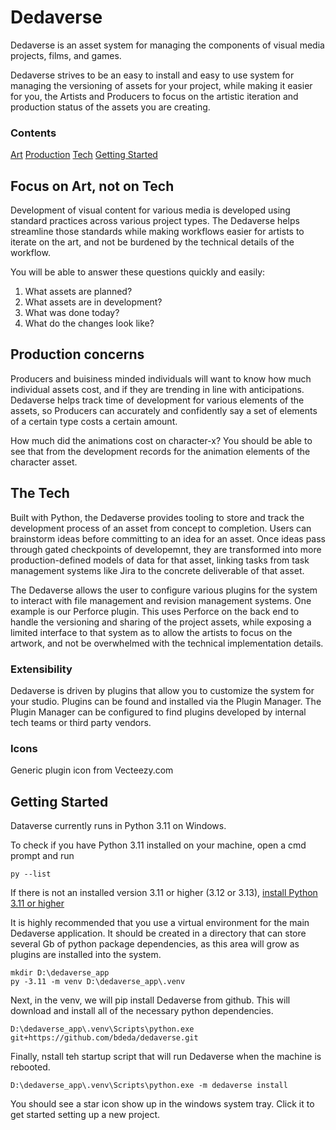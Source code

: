 Dedaverse
===========================

Dedaverse is an asset system for managing the components of visual media projects, films, and games.

Dedaverse strives to be an easy to install and easy to use system for managing the versioning of assets for your project,
while making it easier for you, the Artists and Producers to focus on the artistic iteration and production status of 
the assets you are creating.

### Contents
[Art](#focus-on-art-not-on-tech)
[Production](#production-concerns)
[Tech](#the-tech)
[Getting Started](#getting-started)


## Focus on Art, not on Tech

Development of visual content for various media is developed using standard practices across 
various project types. The Dedaverse helps streamline those standards while making workflows easier 
for artists to iterate on the art, and not be burdened by the technical details of the workflow. 

You will be able to answer these questions quickly and easily:
1. What assets are planned?
2. What assets are in development?
3. What was done today?
4. What do the changes look like?


## Production concerns

Producers and buisiness minded individuals will want to know how much individual assets cost, and if they are 
trending in line with anticipations. Dedaverse helps track time of development for various elements of the assets,
so Producers can accurately and confidently say a set of elements of a certain type costs a certain amount. 

How much did the animations cost on character-x? 
You should be able to see that from the development records for the animation elements of the character asset.


## The Tech

Built with Python, the Dedaverse provides tooling to store and track the development process of an asset from concept to completion. 
Users can brainstorm ideas before committing to an idea for an asset. Once ideas pass through gated checkpoints of developemnt, they 
are transformed into more production-defined models of data for that asset, linking tasks from task management systems like Jira to 
the concrete deliverable of that asset.

The Dedaverse allows the user to configure various plugins for the system to interact with file management and revision management systems. 
One example is our Perforce plugin. This uses Perforce on the back end to handle the versioning and sharing of the project assets, while 
exposing a limited interface to that system as to allow the artists to focus on the artwork, and not be overwhelmed with the technical 
implementation details.


### Extensibility

Dedaverse is driven by plugins that allow you to customize the system for your studio. Plugins can be found and installed via the Plugin Manager. 
The Plugin Manager can be configured to find plugins developed by internal tech teams or third party vendors.  


### Icons

Generic plugin icon from Vecteezy.com


## Getting Started

Dataverse currently runs in Python 3.11 on Windows. 

To check if you have Python 3.11 installed on your machine, open a cmd prompt and run 
```
py --list
```
If there is not an installed version 3.11 or higher (3.12 or 3.13), [install Python 3.11 or higher](https://www.python.org/downloads/)

It is highly recommended that you use a virtual environment for the main Dedaverse application. 
It should be created in a directory that can store several Gb of python package dependencies, as this area will grow as plugins are installed into the system.
```
mkdir D:\dedaverse_app
py -3.11 -m venv D:\dedaverse_app\.venv
```
Next, in the venv, we will pip install Dedaverse from github. This will download and install all of the necessary python dependencies.
```
D:\dedaverse_app\.venv\Scripts\python.exe git+https://github.com/bdeda/dedaverse.git
```
Finally, nstall teh startup script that will run Dedaverse when the machine is rebooted.
```
D:\dedaverse_app\.venv\Scripts\python.exe -m dedaverse install
```
You should see a star icon show up in the windows system tray. Click it to get started setting up a new project.
